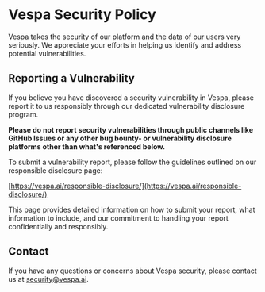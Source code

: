 # Vespa Security Policy

Vespa takes the security of our platform and the data of our users very seriously. We appreciate your efforts in helping us identify and address potential vulnerabilities.

## Reporting a Vulnerability

If you believe you have discovered a security vulnerability in Vespa, please report it to us responsibly through our dedicated vulnerability disclosure program. 

**Please do not report security vulnerabilities through public channels like GitHub Issues or any other bug bounty- or vulnerability disclosure platforms other than what's referenced below.**

To submit a vulnerability report, please follow the guidelines outlined on our responsible disclosure page:

[https://vespa.ai/responsible-disclosure/](https://vespa.ai/responsible-disclosure/)

This page provides detailed information on how to submit your report, what information to include, and our commitment to handling your report confidentially and responsibly.

## Contact

If you have any questions or concerns about Vespa security, please contact us at [security@vespa.ai](mailto:security@vespa.ai).
